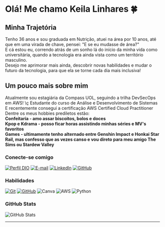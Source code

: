 # Olá! Me chamo Keila Linhares 🍀

## Minha Trajetória

Tenho 36 anos e sou graduada em Nutrição, atuei na área por 10 anos, até que em uma virada de chave, pensei: "E se eu mudasse de área?" \
E cá estou eu, correndo atrás de um sonho lá do início da minha vida como universitária, quando a tecnologia era ainda vista como um território masculino. \
Desejo me aprimorar mais ainda, descobrir novas habilidades e mudar o futuro da tecnologia, para que ela se torne cada dia mais inclusiva!

## Um pouco mais sobre mim

Atualmente sou estagiária da Compass UOL, seguindo a trilha DevSecOps em AWS! \ç
Estudante do curso de Análise e Desenvolvimento de Sistemas \
E recentemente consegui a certificação AWS Certified Cloud Practitioner \
Dentre os meus hobbies prediletos estão:\
__Confeitaria - amo assar biscoitos, bolos e doces__ \
__Kpop e Kdrama - posso ficar horas assistindo minhas séries e MV's favoritos__ \
__Games - ultimamente tenho alternado entre Genshin Impact e Honkai Star Rail, mas confesso que as vezes canso e vou direto para meu amigo The Sims ou Stardew Valley__



### Conecte-se comigo

[![Perfil DIO](https://img.shields.io/badge/-Meu%20Perfil%20na%20DIO-ead1dc?style=for-the-badge)](https://web.dio.me/users/keilalinhares/)
[![E-mail](https://img.shields.io/badge/-Email-ead1dc?style=for-the-badge&logo=microsoft-outlook&logoColor=de1be1)](mailto:keilalinhares@outlook.com)
[![LinkedIn](https://img.shields.io/badge/-LinkedIn-ead1dc?style=for-the-badge&logo=linkedin&logoColor=de1be1)](https://www.linkedin.com/in/keila-linhares-alves-16096861/)
[![GitHub](https://img.shields.io/badge/GitHub-ead1dc?style=for-the-badge&logo=github&logoColor=de1be1)](https://github.com/Keilalin)


### Habilidades

[![Git](https://img.shields.io/badge/Git-de1be1?style=for-the-badge&logo=git&logoColor=ead1dc)](https://git-scm.com/doc)
[![GitHub](https://img.shields.io/badge/GitHub-de1be1?style=for-the-badge&logo=github&logoColor=ead1dc)](https://docs.github.com/)
![Canva](https://img.shields.io/badge/Canva-de1be1.svg?style=for-the-badge&logo=Canva&logoColor=ead1dc)
![AWS](https://img.shields.io/badge/AWS-de1be1.svg?style=for-the-badge&logo=amazon-aws&logoColor=ead1dc)
![Python](https://img.shields.io/badge/python-de1be1?style=for-the-badge&logo=python&logoColor=ead1dc)

### GitHub Stats

![GitHub Stats](https://github-readme-stats.vercel.app/api?username=Keilalin&theme=transparent&bg_color=ead1dc&border_color=de1be1&show_icons=true&icon_color=de1be1&title_color=690b6b&text_color=000)


---
